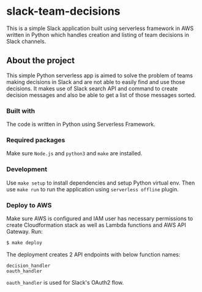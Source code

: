 # slack-team-decisions

This is a simple Slack application built using serverless framework in AWS written in Python which handles creation and listing of team decisions in Slack channels.

## About the project

This simple Python serverless app is aimed to solve the problem of teams making decisions in Slack and are not able to easily find and use those decisions. It makes use of Slack search API and command to create decision messages and also be able to get a list of those messages sorted.

### Built with

The code is written in Python using Serverless Framework.

### Required packages

Make sure `Node.js` and `python3` and `make` are installed.

### Development

Use `make setup` to install dependencies and setup Python virtual env. Then use `make run` to run the application using `serverless offline` plugin.

### Deploy to AWS

Make sure AWS is configured and IAM user has necessary permissions to create Cloudformation stack as well as Lambda functions and AWS API Gateway. Run:

```sh
$ make deploy
```

The deployment creates 2 API endpoints with below function names:

```
decision_handler
oauth_handler
```

`oauth_handler` is used for Slack's OAuth2 flow.
